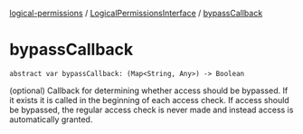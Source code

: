 [logical-permissions](../index.md) / [LogicalPermissionsInterface](index.md) / [bypassCallback](.)

# bypassCallback

`abstract var bypassCallback: (Map<String, Any>) -> Boolean`

(optional) Callback for determining whether access should be bypassed. If it exists it is called in the beginning of each access check. If access should be bypassed, the regular access check is never made and instead access is automatically granted.

